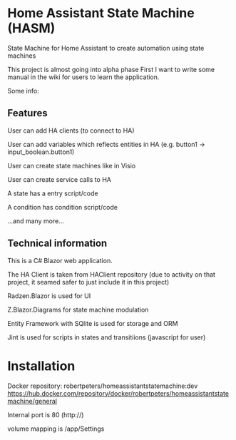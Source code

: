 # Home Assistant State Machine (HASM)
State Machine for Home Assistant to create automation using state machines

This project is almost going into alpha phase
First I want to write some manual in the wiki for users to learn the application.

Some info:
## Features
User can add HA clients (to connect to HA)

User can add variables which reflects entities in HA (e.g. button1 -> input_boolean.button1)

User can create state machines like in Visio

User can create service calls to HA

A state has a entry script/code

A condition has condition script/code

...and many more...


## Technical information
This is a C# Blazor web application.

The HA Client is taken from HAClient repository (due to activity on that project, it seamed safer to just include it in this project)

Radzen.Blazor is used for UI

Z.Blazor.Diagrams for state machine modulation

Entity Framework with SQlite is used for storage and ORM

Jint is used for scripts in states and transitiions (javascript for user)

# Installation
Docker repository: robertpeters/homeassistantstatemachine:dev
https://hub.docker.com/repository/docker/robertpeters/homeassistantstatemachine/general

Internal port is 80 (http://)

volume mapping is /app/Settings

